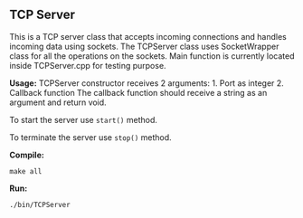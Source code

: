 TCP Server
----------

This is a TCP server class that accepts incoming connections and handles incoming data using sockets.
The TCPServer class uses SocketWrapper class for all the operations on the sockets.
Main function is currently located inside TCPServer.cpp for testing purpose.

**Usage:**
TCPServer constructor receives 2 arguments:
	1. Port as integer
	2. Callback function
The callback function should receive a string as an argument and return void.

To start the server use `start()` method.

To terminate the server use `stop()` method.

**Compile:**
```
make all
```

**Run:**
```
./bin/TCPServer
```
